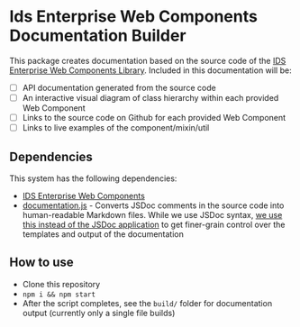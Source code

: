 # Ids Enterprise Web Components Documentation Builder

This package creates documentation based on the source code of the [IDS Enterprise Web Components Library](https://github.com/infor-design/enterprise-wc).  Included in this documentation will be:

- [ ] API documentation generated from the source code
- [ ] An interactive visual diagram of class hierarchy within each provided Web Component
- [ ] Links to the source code on Github for each provided Web Component
- [ ] Links to live examples of the component/mixin/util

## Dependencies

This system has the following dependencies:

- [IDS Enterprise Web Components](https://github.com/infor-design/enterprise-wc)
- [documentation.js](https://github.com/documentationjs/documentation) - Converts JSDoc comments in the source code into human-readable Markdown files. While we use JSDoc syntax, [we use this instead of the JSDoc application](https://github.com/documentationjs/documentation/blob/master/docs/FAQ.md#why-use-documentation-instead-of-jsdoc) to get finer-grain control over the templates and output of the documentation

## How to use

- Clone this repository
- `npm i && npm start`
- After the script completes, see the `build/` folder for documentation output (currently only a single file builds)
